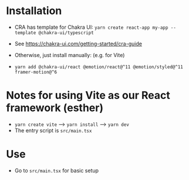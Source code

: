 # Installation

- CRA has template for Chakra UI: `yarn create react-app my-app --template @chakra-ui/typescript`
- See https://chakra-ui.com/getting-started/cra-guide
- Otherwise, just install manually: (e.g. for Vite)

- `yarn add @chakra-ui/react @emotion/react@^11 @emotion/styled@^11 framer-motion@^6`

# Notes for using Vite as our React framework (esther)

- `yarn create vite` --> `yarn install` --> `yarn dev`
- The entry script is `src/main.tsx`

# Use

- Go to `src/main.tsx` for basic setup

